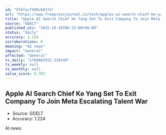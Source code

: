 ```yaml
---
id: "9fbfacf498cb81fa"
url: "https://www.freepressjournal.in/tech/apples-ai-search-chief-ke-yang-set-to-exit-company-to-join-meta-escalating-talent-war"
title: "Apple AI Search Chief Ke Yang Set To Exit Company To Join Meta Escalating Talent War"
source: "GDELT"
published_utc: "2025-10-16T06:15:00+00:00"
status: "daily"
accuracy: 1.224
corroborations: 0
meaning: "AI news"
impact: "General"
affected: "General"
ts_daily: "1760602915.329149"
ts_weekly: null
ts_monthly: null
value_score: 0.703
---
```

## Apple AI Search Chief Ke Yang Set To Exit Company To Join Meta Escalating Talent War

- Source: GDELT
- Accuracy: 1.224

AI news
